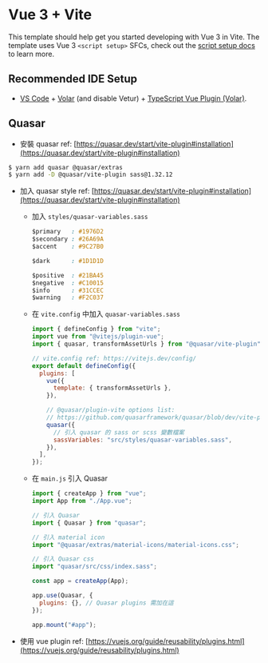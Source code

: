 # Vue 3 + Vite

This template should help get you started developing with Vue 3 in Vite. The template uses Vue 3 `<script setup>` SFCs, check out the [script setup docs](https://v3.vuejs.org/api/sfc-script-setup.html#sfc-script-setup) to learn more.

## Recommended IDE Setup

- [VS Code](https://code.visualstudio.com/) + [Volar](https://marketplace.visualstudio.com/items?itemName=Vue.volar) (and disable Vetur) + [TypeScript Vue Plugin (Volar)](https://marketplace.visualstudio.com/items?itemName=Vue.vscode-typescript-vue-plugin).

## Quasar

- 安裝 quasar
  ref: [https://quasar.dev/start/vite-plugin#installation](https://quasar.dev/start/vite-plugin#installation)

```bash
$ yarn add quasar @quasar/extras
$ yarn add -D @quasar/vite-plugin sass@1.32.12
```

- 加入 quasar style
  ref: [https://quasar.dev/start/vite-plugin#installation](https://quasar.dev/start/vite-plugin#installation)

  - 加入 `styles/quasar-variables.sass`

    ```css
    $primary   : #1976D2
    $secondary : #26A69A
    $accent    : #9C27B0

    $dark      : #1D1D1D

    $positive  : #21BA45
    $negative  : #C10015
    $info      : #31CCEC
    $warning   : #F2C037

    ```

  - 在 `vite.config` 中加入 `quasar-variables.sass `

    ```javascript
    import { defineConfig } from "vite";
    import vue from "@vitejs/plugin-vue";
    import { quasar, transformAssetUrls } from "@quasar/vite-plugin";

    // vite.config ref: https://vitejs.dev/config/
    export default defineConfig({
      plugins: [
        vue({
          template: { transformAssetUrls },
        }),

        // @quasar/plugin-vite options list:
        // https://github.com/quasarframework/quasar/blob/dev/vite-plugin/index.d.ts
        quasar({
          // 引入 quasar 的 sass or scss 變數檔案
          sassVariables: "src/styles/quasar-variables.sass",
        }),
      ],
    });
    ```

  - 在 `main.js` 引入 Quasar

    ```javascript
    import { createApp } from "vue";
    import App from "./App.vue";

    // 引入 Quasar
    import { Quasar } from "quasar";

    // 引入 material icon
    import "@quasar/extras/material-icons/material-icons.css";

    // 引入 Quasar css
    import "quasar/src/css/index.sass";

    const app = createApp(App);

    app.use(Quasar, {
      plugins: {}, // Quasar plugins 需加在這
    });

    app.mount("#app");
    ```

- 使用 vue plugin
  ref: [https://vuejs.org/guide/reusability/plugins.html](https://vuejs.org/guide/reusability/plugins.html)

